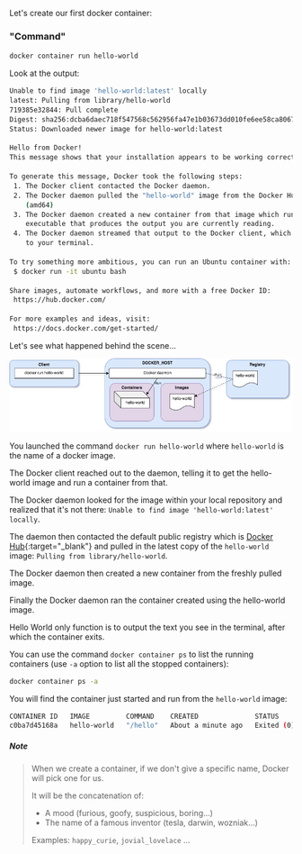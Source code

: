 Let's create our first docker container:

### "Command"
  ```bash
  docker container run hello-world
  ```
Look at the output:

```bash
Unable to find image 'hello-world:latest' locally
latest: Pulling from library/hello-world
719385e32844: Pull complete
Digest: sha256:dcba6daec718f547568c562956fa47e1b03673dd010fe6ee58ca806767031d1c
Status: Downloaded newer image for hello-world:latest

Hello from Docker!
This message shows that your installation appears to be working correctly.

To generate this message, Docker took the following steps:
 1. The Docker client contacted the Docker daemon.
 2. The Docker daemon pulled the "hello-world" image from the Docker Hub.
    (amd64)
 3. The Docker daemon created a new container from that image which runs the
    executable that produces the output you are currently reading.
 4. The Docker daemon streamed that output to the Docker client, which sent it
    to your terminal.

To try something more ambitious, you can run an Ubuntu container with:
 $ docker run -it ubuntu bash

Share images, automate workflows, and more with a free Docker ID:
 https://hub.docker.com/

For more examples and ideas, visit:
 https://docs.docker.com/get-started/
```

Let's see what happened behind the scene...

![hello-world](images/hello-world.png)

You launched the command `docker run hello-world` where `hello-world` is the name of a docker image.

The Docker client reached out to the daemon, telling it to get the hello-world image and run a container from that.

The Docker daemon looked for the image within your local repository and realized that it's not there: `Unable to find image 'hello-world:latest' locally`.

The daemon then contacted the default public registry which is [Docker Hub](https://hub.docker.com/){:target="_blank"} and pulled in the latest copy of the `hello-world` image: `Pulling from library/hello-world`.

The Docker daemon then created a new container from the freshly pulled image.

Finally the Docker daemon ran the container created using the hello-world image.

Hello World only function is to output the text you see in the terminal, after which the container exits.


You can use the command `docker container ps` to list the running containers (use `-a` option to list all the stopped containers):
```bash
docker container ps -a
```

You will find the container just started and run from the `hello-world` image:
```bash
CONTAINER ID   IMAGE         COMMAND    CREATED              STATUS                          PORTS     NAMES
c0ba7d45168a   hello-world   "/hello"   About a minute ago   Exited (0) About a minute ago             thirsty_poitras
```

##### Note 
>    When we create a container, if we don't give a specific name, Docker will pick one for us.
>    
>    It will be the concatenation of:
>
>    - A mood (furious, goofy, suspicious, boring...)
>    - The name of a famous inventor (tesla, darwin, wozniak...)
>
>    Examples: `happy_curie`, `jovial_lovelace` ...
